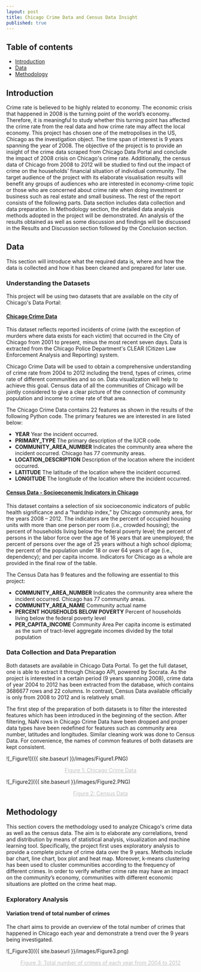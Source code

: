 ```yaml
---
layout: post
title: Chicago Crime Data and Census Data Insight
published: true
---
```


## Table of contents
* [Introduction](#introduction)
* [Data](#data)
* [Methodology](#method)

## Introduction <a name="introduction"></a>
Crime rate is believed to be highly related to economy. The economic crisis that happened in 2008 is the turning point of the world’s economy. Therefore, it is meaningful to study whether this turning point has affected the crime rate from the real data and how crime rate may affect the local economy.
This project has chosen one of the metropolises in the US, Chicago as the investigation object. The time span of interest is 9 years spanning the year of 2008. The objective of the project is to provide an insight of the crime data scraped from Chicago Data Portal and conclude the impact of 2008 crisis on Chicago's crime rate. Additionally, the census data of Chicago from 2008 to 2012 will be studied to find out the impact of crime on the households’ financial situation of individual community. 
The target audience of the project with its elaborate visualisation results will benefit any groups of audiences who are interested in economy-crime topic or those who are concerned about crime rate when doing investment or business such as real estate and small business.
The rest of the report consists of the following parts. Data section includes data collection and data preparation. In Methodology section, the detailed data analysis methods adopted in the project will be demonstrated. An analysis of the results obtained as well as some discussion and findings will be discussed in the Results and Discussion section followed by the Conclusion section.

## Data <a name="data"></a>
This section will introduce what the required data is, where and how the data is collected and how it has been cleaned and prepared for later use.
### Understanding the Datasets

This project will be using two datasets that are available on the city of Chicago's Data Portal:

#### [Chicago Crime Data](https://data.cityofchicago.org/Public-Safety/Crimes-2001-to-present/ijzp-q8t2)

This dataset reflects reported incidents of crime (with the exception of murders where data exists for each victim) that occurred in the City of Chicago from 2001 to present, minus the most recent seven days. Data is extracted from the Chicago Police Department's CLEAR (Citizen Law Enforcement Analysis and Reporting) system.
    
Chicago Crime Data will be used to obtain a comprehensive understanding of crime rate from 2004 to 2012 including the trend, types of crimes, crime rate of different communities and so on. Data visualization will help to achieve this goal. Census data of all the communities of Chicago will be jointly considered to give a clear picture of the connection of community population and income to crime rate of that area.

The Chicago Crime Data contains 22 features as shown in the results of the following Python code. The primary features we are interested in are listed below:
	
- **YEAR** Year the incident occurred.
- **PRIMARY_TYPE** The primary description of the IUCR code.
- **COMMUNITY_AREA_NUMBER** Indicates the community area where the incident occurred. Chicago has 77 community areas.
- **LOCATION_DESCRIPTION** Description of the location where the incident occurred.
- **LATITUDE** The latitude of the location where the incident occurred.
- **LONGITUDE** The longitude of the location where the incident occurred.

#### [Census Data - Socioeconomic Indicators in Chicago](https://data.cityofchicago.org/Health-Human-Services/Census-Data-Selected-socioeconomic-indicators-in-C/kn9c-c2s2)

This dataset contains a selection of six socioeconomic indicators of public health significance and a “hardship index,” by Chicago community area, for the years 2008 – 2012. The indicators are the percent of occupied housing units with more than one person per room (i.e., crowded housing); the percent of households living below the federal poverty level; the percent of persons in the labor force over the age of 16 years that are unemployed; the percent of persons over the age of 25 years without a high school diploma; the percent of the population under 18 or over 64 years of age (i.e., dependency); and per capita income. Indicators for Chicago as a whole are provided in the final row of the table.

The Census Data has 9 features and the following are essential to this project:
- **COMMUNITY_AREA_NUMBER** Indicates the community area where the incident occurred. Chicago has 77 community areas.
- **COMMUNITY_AREA_NAME** Community actual name
- **PERCENT HOUSEHOLDS BELOW POVERTY** Percent of households living below the federal poverty level
- **PER_CAPITA_INCOME** Community Area Per capita income is estimated as the sum of tract-level aggregate incomes divided by the total population

### Data Collection and Data Preparation

Both datasets are available in Chicago Data Portal. To get the full dataset, one is able to extract it through Chicago API, powered by Socrata. As the project is interested in a certain period (9 years spanning 2008), crime data of year 2004 to 2012 has been extracted from the database, which contains 3686677 rows and 22 columns. In contrast, Census Data available officially is only from 2008 to 2012 and is relatively small.

The first step of the preparation of both datasets is to filter the interested features which has been introduced in the beginning of the section. After filtering, NaN rows in Chicago Crime Data have been dropped and proper data types have been redefined for features such as community area number, latitudes and longitudes. Similar cleaning work was done to Census Data. For convenience, the names of common features of both datasets are kept consistent.

![_Figure1]({{ site.baseurl }}/images/Figure1.PNG)

<center style="font-size:14px;color:#C0C0C0;text-decoration:underline">Figure 1: Chicago Crime Data</center> 

![_Figure2]({{ site.baseurl }}/images/Figure2.PNG)

<center style="font-size:14px;color:#C0C0C0;text-decoration:underline">Figure 2: Census Data</center> 

## Methodology
This section covers the methodology used to analyze Chicago's crime data as well as the census data. The aim is to elaborate any correlations, trend and distribution by means of statistical analysis, visualization and machine learning tool. Specifically, the project first uses exploratory analysis to provide a complete picture of crime data over the 9 years. Methods include bar chart, line chart, box plot and heat map. Moreover, k-means clustering has been used to cluster communities according to the frequency of different crimes. In order to verify whether crime rate may have an impact on the community’s economy, communities with different economic situations are plotted on the crime heat map.

### Exploratory Analysis

#### Variation trend of total number of crimes
The chart aims to provide an overview of the total number of crimes that happened in Chicago each year and demonstrate a trend over the 9 years being investigated.

![_Figure3]({{ site.baseurl }}/images/Figure3.png)

<center style="font-size:14px;color:#C0C0C0;text-decoration:underline">Figure 3: Total number of crimes of each year from 2004 to 2012</center>








